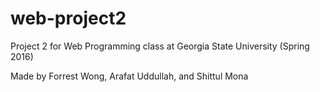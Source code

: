 # web-project2
Project 2 for Web Programming class at Georgia State University (Spring 2016)

Made by Forrest Wong, Arafat Uddullah, and Shittul Mona

